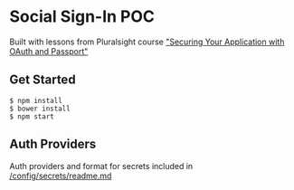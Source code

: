 # Social Sign-In POC

Built with lessons from Pluralsight course ["Securing Your Application with OAuth and Passport"](https://app.pluralsight.com/library/courses/oauth-passport-securing-application)



## Get Started
```
$ npm install
$ bower install
$ npm start
```

## Auth Providers

Auth providers and format for secrets included in [/config/secrets/readme.md]()

